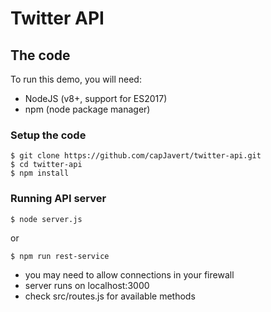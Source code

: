 # Twitter API

## The code

To run this demo, you will need:

- NodeJS (v8+, support for ES2017)
- npm (node package manager)

### Setup the code
```
$ git clone https://github.com/capJavert/twitter-api.git
$ cd twitter-api
$ npm install
```

### Running API server
```
$ node server.js
```
or
```
$ npm run rest-service
```
- you may need to allow connections in your firewall
- server runs on localhost:3000
- check src/routes.js for available methods
